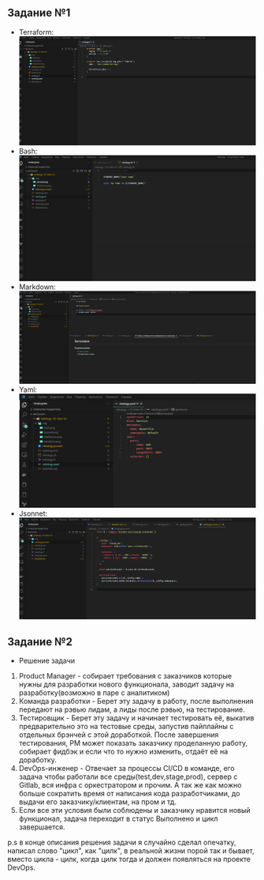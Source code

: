  ## Задание №1
 - Terraform: ![Terraform](img/terraform.png)
 - Bash: ![bahs](img/bash.png)
 - Markdown: ![markdown](img/markdown.png)
 - Yaml: ![Yaml](img/yaml.png)
 - Jsonnet: ![Jsonnet](img/jsonnet.png)


## Задание №2

- Решение задачи
1. Product Manager - собирает требования с заказчиков которые нужны для разработки нового функционала, заводит задачу на разработку(возможно в паре с аналитиком)
2. Команда разработки - Берет эту задачу в работу, после выполнения передают на рэвью лидам, а лиды после рэвью, на тестирование.
3. Тестировщик - Берет эту задачу и начинает тестировать её, выкатив предварительно это на тестовые среды, запустив пайплайны с отдельных брэнчей с этой доработкой. После завершения тестирования, PM может показать заказчику проделанную работу, собирает фидбэк и если что то нужно изменить, отдаёт её на доработку.
4. DevOps-инженер - Отвечает за процессы CI/CD в команде, его задача чтобы работали все среды(test,dev,stage,prod), сервер с Gitlab, вся инфра с оркестратором и прочим. А так же как можно больше сократить время от написания кода разработчиками, до выдачи его заказчику/клиентам, на пром и тд.
5. Если все эти условия были соблюдены и заказчику нравится новый функционал, задача переходит в статус Выполнено и цикл завершается.

p.s в конце описания решения задачи я случайно сделал опечатку, написал слово "цикл", как "цилк", в реальной жизни порой так и бывает, вместо цикла - цилк, когда цилк тогда и должен появляться на проекте DevOps.
